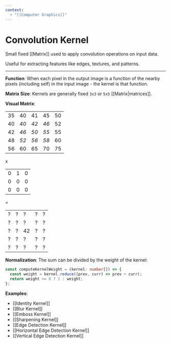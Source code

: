 ```yaml
---
context:
  - "[[Computer Graphics]]"
---
```


# Convolution Kernel

Small fixed [[Matrix]] used to apply convolution operations on input data.

Useful for extracting features like edges, textures, and patterns.

---

**Function**: When each pixel in the output image is a function of the nearby pixels (including self) in the input image - the kernel is that function.

**Matrix Size**: Kernels are generally fixed `3x3` or `5x5` [[Matrix|matrices]].

**Visual Matrix**:

|     |      |      |      |     |
| --- | ---- | ---- | ---- | --- |
| 35  | 40   | 41   | 45   | 50  |
| 40  | _40_ | _42_ | _46_ | 52  |
| 42  | _46_ | _50_ | _55_ | 55  |
| 48  | _52_ | _56_ | _58_ | 60  |
| 56  | 60   | 65   | 70   | 75  |

x

|     |     |     |
| --- | --- | --- |
| 0   | 1   | 0   |
| 0   | 0   | 0   |
| 0   | 0   | 0   |

=

|     |     |     |     |     |
| --- | --- | --- | --- | --- |
| ?   | ?   | ?   | ?   | ?   |
| ?   | ?   | ?   | ?   | ?   |
| ?   | ?   | 42  | ?   | ?   |
| ?   | ?   | ?   | ?   | ?   |
| ?   | ?   | ?   | ?   | ?   |

**Normalization**: The sum can be divided by the weight of the kernel:

```ts
const computeKernelWeight = (kernel: number[]) => {
  const weight = kernel.reduce((prev, curr) => prev + curr);
  return weight <= 0 ? 1 : weight;
};
```

**Examples**:

- [[Identity Kernel]]
- [[Blur Kernel]]
- [[Emboss Kernel]]
- [[Sharpening Kernel]]
- [[Edge Detection Kernel]]
- [[Horizontal Edge Detection Kernel]]
- [[Vertical Edge Detection Kernel]]
